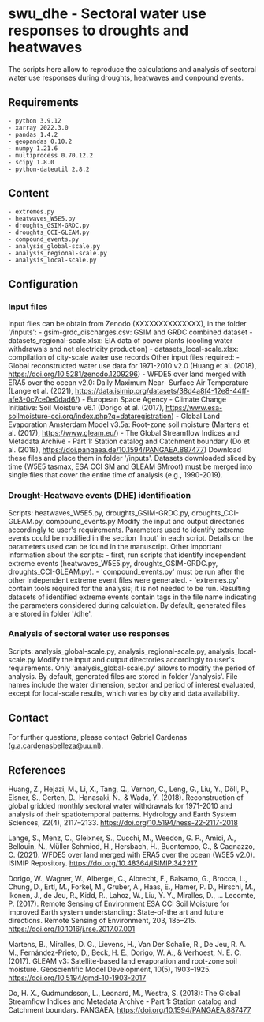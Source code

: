 # swu_dhe - Sectoral water use responses to droughts and heatwaves
The scripts here allow to reproduce the calculations and analysis of sectoral
water use responses during droughts, heatwaves and conpound events.

## Requirements
    - python 3.9.12
    - xarray 2022.3.0
    - pandas 1.4.2
    - geopandas 0.10.2
    - numpy 1.21.6
    - multiprocess 0.70.12.2
    - scipy 1.8.0
    - python-dateutil 2.8.2

## Content
    - extremes.py
    - heatwaves_W5E5.py
    - droughts_GSIM-GRDC.py
    - droughts_CCI-GLEAM.py
    - compound_events.py
    - analysis_global-scale.py
    - analysis_regional-scale.py
    - analysis_local-scale.py

## Configuration
### Input files
Input files can be obtain from Zenodo (XXXXXXXXXXXXXX), in the folder '/inputs':
    - gsim-grdc_discharges.csv: GSIM and GRDC combined dataset
    - datasets_regional-scale.xlsx: EIA data of power plants (cooling water withdrawals
	and net electricity production)
    - datasets_local-scale.xlsx: compilation of city-scale water use records
Other input files required:
    - Global reconstructed water use data for 1971-2010 v2.0 (Huang et al. (2018), 
	https://doi.org/10.5281/zenodo.1209296)
    - WFDE5 over land merged with ERA5 over the ocean v2.0: Daily Maximum Near-
	Surface Air Temperature (Lange et al. (2021),
	https://data.isimip.org/datasets/38d4a8f4-12e8-44ff-afe3-0c7ce0e0dad6/)
    - European Space Agency - Climate Change Initiative: Soil Moisture v6.1 (Dorigo
	et al. (2017), https://www.esa-soilmoisture-cci.org/index.php?q=dataregistration)
    - Global Land Evaporation Amsterdam Model v3.5a: Root-zone soil moisture
	(Martens et al. (2017), https://www.gleam.eu/)
    - The Global Streamflow Indices and Metadata Archive - Part 1: Station catalog
	and Catchment boundary (Do et al. (2018), https://doi.pangaea.de/10.1594/PANGAEA.887477)
Download these files and place them in folder '/inputs'. Datasets downloaded sliced by
time (W5E5 tasmax, ESA CCI SM and GLEAM SMroot) must be merged into single files that
cover the entire time of analysis (e.g., 1990-2019).

### Drought-Heatwave events (DHE) identification
Scripts: heatwaves_W5E5.py, droughts_GSIM-GRDC.py, droughts_CCI-GLEAM.py, compound_events.py
Modify the input and output directories accordingly to user's requirements.
Parameters used to identify extreme events could be modified in the section 'Input'
in each script. Details on the parameters used can be found in the manuscript.
Other important information about the scripts:
    - first, run scripts that identify independent extreme events (heatwaves_W5E5.py,
	droughts_GSIM-GRDC.py, droughts_CCI-GLEAM.py).
    - 'compound_events.py' must be run after the other independent extreme event files
	were generated.
    - 'extremes.py' contain tools required for the analysis; it is not needed to be run.
Resulting datasets of identified extreme events contain tags in the file name indicating
the parameters considered during calculation.
By default, generated files are stored in folder '/dhe'.

### Analysis of sectoral water use responses
Scripts: analysis_global-scale.py, analysis_regional-scale.py, analysis_local-scale.py
Modify the input and output directories accordingly to user's requirements.
Only 'analysis_global-scale.py' allows to modify the period of analysis.
By default, generated files are stored in folder '/analysis'.
File names include the water dimension, sector and period of interest evaluated, except
for local-scale results, which varies by city and data availability.

## Contact
For further questions, please contact Gabriel Cardenas (g.a.cardenasbelleza@uu.nl).

## References
Huang, Z., Hejazi, M., Li, X., Tang, Q., Vernon, C., Leng, G., Liu, Y., Döll, P.,
Eisner, S., Gerten, D., Hanasaki, N., & Wada, Y. (2018). Reconstruction of global
gridded monthly sectoral water withdrawals for 1971-2010 and analysis of their
spatiotemporal patterns. Hydrology and Earth System Sciences, 22(4), 2117–2133.
https://doi.org/10.5194/hess-22-2117-2018

Lange, S., Menz, C., Gleixner, S., Cucchi, M., Weedon, G. P., Amici, A., Bellouin,
N., Müller Schmied, H., Hersbach, H., Buontempo, C., & Cagnazzo, C. (2021). WFDE5
over land merged with ERA5 over the ocean (W5E5 v2.0). ISIMIP Repository.
https://doi.org/10.48364/ISIMIP.342217

Dorigo, W., Wagner, W., Albergel, C., Albrecht, F., Balsamo, G., Brocca, L., Chung,
D., Ertl, M., Forkel, M., Gruber, A., Haas, E., Hamer, P. D., Hirschi, M., Ikonen,
J., de Jeu, R., Kidd, R., Lahoz, W., Liu, Y. Y., Miralles, D., … Lecomte, P. (2017).
Remote Sensing of Environment ESA CCI Soil Moisture for improved Earth system
understanding : State-of-the art and future directions. Remote Sensing of Environment,
203, 185–215. https://doi.org/10.1016/j.rse.2017.07.001

Martens, B., Miralles, D. G., Lievens, H., Van Der Schalie, R., De Jeu, R. A. M.,
Fernández-Prieto, D., Beck, H. E., Dorigo, W. A., & Verhoest, N. E. C. (2017).
GLEAM v3: Satellite-based land evaporation and root-zone soil moisture. Geoscientific
Model Development, 10(5), 1903–1925. https://doi.org/10.5194/gmd-10-1903-2017

Do, H. X., Gudmundsson, L., Leonard, M., Westra, S. (2018): The Global Streamflow
Indices and Metadata Archive - Part 1: Station catalog and Catchment boundary. PANGAEA,
https://doi.org/10.1594/PANGAEA.887477 
